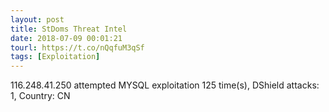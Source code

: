 ```yaml
---
layout: post
title: StDoms Threat Intel
date: 2018-07-09 00:01:21
tourl: https://t.co/nQqfuM3qSf
tags: [Exploitation]
---
```

116.248.41.250 attempted MYSQL exploitation 125 time(s), DShield attacks: 1, Country: CN